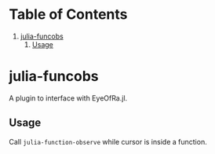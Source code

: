 
# Table of Contents

1.  [julia-funcobs](#org0aebc75)
    1.  [Usage](#orga9a55b7)


<a id="org0aebc75"></a>

# julia-funcobs

A plugin to interface with EyeOfRa.jl.


<a id="orga9a55b7"></a>

## Usage

Call `julia-function-observe` while cursor is inside a function.

